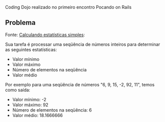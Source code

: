 Coding Dojo realizado no primeiro encontro Pocando on Rails

## Problema

Fonte: [Calculando estatísticas simples](http://dojopuzzles.com/problemas/exibe/calculando-estatisticas-simples/):

Sua tarefa é processar uma seqüência de números inteiros para determinar as seguintes estatísticas:

* Valor mínimo
* Valor máximo
* Número de elementos na seqüência
* Valor médio

Por exemplo para uma seqüência de números "6, 9, 15, -2, 92, 11", temos como saída:

* Valor mínimo: -2
* Valor máximo: 92
* Número de elementos na seqüência: 6
* Valor médio: 18.1666666
